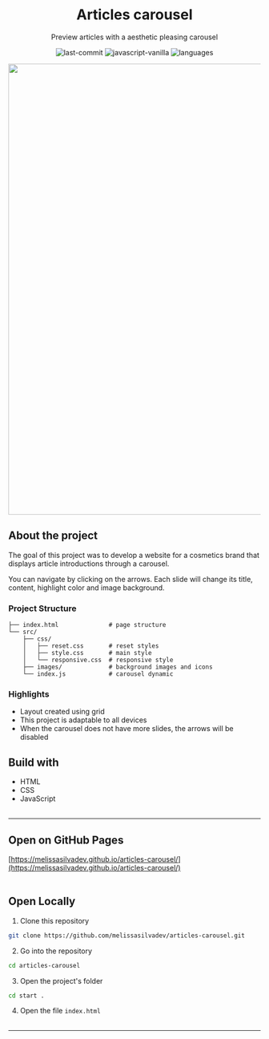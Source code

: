 <div align="center">
  <h1>Articles carousel</h1>
</div>
<p align="center">Preview articles with a aesthetic pleasing carousel</p>

<div align="center">

![last-commit](https://img.shields.io/github/last-commit/melissasilvadev/articles-slider?color=edece3)
![javascript-vanilla](https://img.shields.io/badge/javascript-vanilla-yellow?color=edece3)
![languages](https://img.shields.io/github/languages/count/mmelissasilvadev/articles-slider?color=edece3)

</div>

<div align="center">
  <img src="./src/images/screen.gif" width=900px>
</div>

## About the project
The goal of this project was to develop a website for a cosmetics brand that displays article introductions through a carousel.

You can navigate by clicking on the arrows. Each slide will change its title, content, highlight color and image background.

### Project Structure
```
├── index.html              # page structure
└── src/
    ├── css/
    │   ├── reset.css       # reset styles
    │   ├── style.css       # main style
    │   └── responsive.css  # responsive style
    ├── images/             # background images and icons
    └── index.js            # carousel dynamic
```

### Highlights
- Layout created using grid
- This project is adaptable to all  devices
- When the carousel does not have more slides, the arrows will be disabled


## Build with
- HTML
- CSS
- JavaScript
<br><br>

---
## Open on GitHub Pages
[https://melissasilvadev.github.io/articles-carousel/](https://melissasilvadev.github.io/articles-carousel/)
<br><br>

## Open Locally
1. Clone this repository
```bash
git clone https://github.com/melissasilvadev/articles-carousel.git
```

2. Go into the repository
```bash
cd articles-carousel
```

3. Open the project's folder
```bash
cd start .
```

4. Open the file `index.html`
<br><br>
---
